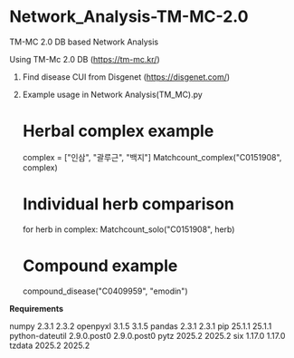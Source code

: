 # Network_Analysis-TM-MC-2.0
TM-MC 2.0 DB based Network Analysis

Using TM-Mc 2.0 DB (https://tm-mc.kr/)

1. Find disease CUI from Disgenet (https://disgenet.com/)

2. Example usage in Network Analysis(TM_MC).py
   
   # Herbal complex example
    complex = ["인삼", "괄루근", "백지"]
    Matchcount_complex("C0151908", complex)

    # Individual herb comparison
    for herb in complex:
        Matchcount_solo("C0151908", herb)

    # Compound example
    compound_disease("C0409959", "emodin")

**Requirements**

numpy	2.3.1	2.3.2
openpyxl	3.1.5	3.1.5
pandas	2.3.1	2.3.1
pip	25.1.1	25.1.1
python-dateutil	2.9.0.post0	2.9.0.post0
pytz	2025.2	2025.2
six	1.17.0	1.17.0
tzdata	2025.2	2025.2
